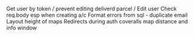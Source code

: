 Get user by token /
prevent editing deliverd parcel /
Edit user
Check req.body esp when creating a/c
Format errors from sql - duplicate email
Layout height of maps
Redirects during auth
coveralls
map distance and info window